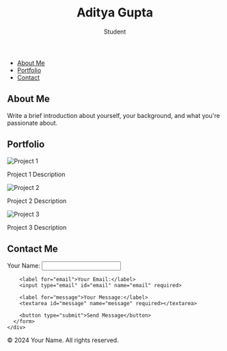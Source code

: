<!DOCTYPE html>
<html lang="en">
<head>
  <meta charset="UTF-8">
  <meta name="viewport" content="width=device-width, initial-scale=1.0">
  <meta name="description" content="Personal webpage for showcasing my work and skills.">
  <title>Aditya Gupta - Personal Website</title>
  <link rel="stylesheet" href="styles.css">
</head>
<body>

  <!-- Header -->
  <header>
    <div class="container">
      <h1>Aditya Gupta</h1>
      <p>Student</p>
    </div>
  </header>

  <!-- Navigation Bar -->
  <nav>
    <ul>
      <li><a href="#about">About Me</a></li>
      <li><a href="#portfolio">Portfolio</a></li>
      <li><a href="#contact">Contact</a></li>
    </ul>
  </nav>

  <!-- About Section -->
  <section id="about">
    <div class="container">
      <h2>About Me</h2>
      <p>Write a brief introduction about yourself, your background, and what you're passionate about.</p>
    </div>
  </section>

  <!-- Portfolio Section -->
  <section id="portfolio">
    <div class="container">
      <h2>Portfolio</h2>
      <div class="portfolio-grid">
        <div class="portfolio-item">
          <img src="https://via.placeholder.com/300" alt="Project 1">
          <p>Project 1 Description</p>
        </div>
        <div class="portfolio-item">
          <img src="https://via.placeholder.com/300" alt="Project 2">
          <p>Project 2 Description</p>
        </div>
        <div class="portfolio-item">
          <img src="https://via.placeholder.com/300" alt="Project 3">
          <p>Project 3 Description</p>
        </div>
      </div>
    </div>
  </section>

  <!-- Contact Section -->
  <section id="contact">
    <div class="container">
      <h2>Contact Me</h2>
      <form action="#" method="post">
        <label for="name">Your Name:</label>
        <input type="text" id="name" name="name" required>

        <label for="email">Your Email:</label>
        <input type="email" id="email" name="email" required>

        <label for="message">Your Message:</label>
        <textarea id="message" name="message" required></textarea>

        <button type="submit">Send Message</button>
      </form>
    </div>
  </section>

  <!-- Footer -->
  <footer>
    <div class="container">
      <p>&copy; 2024 Your Name. All rights reserved.</p>
    </div>
  </footer>

</body>
</html>
